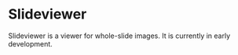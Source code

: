# Slideviewer

Slideviewer is a viewer for whole-slide images. It is currently in early development.

